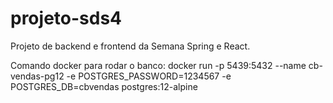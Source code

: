 # projeto-sds4
Projeto de backend e frontend da Semana Spring e React.

Comando docker para rodar o banco: docker run -p 5439:5432 --name cb-vendas-pg12 -e POSTGRES_PASSWORD=1234567 -e POSTGRES_DB=cbvendas postgres:12-alpine
